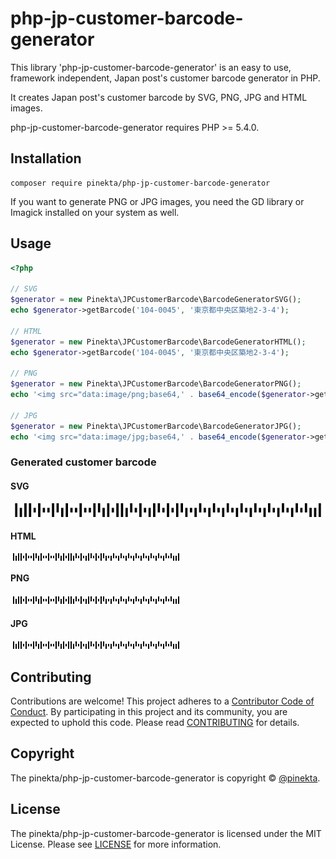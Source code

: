 # php-jp-customer-barcode-generator

<!--
![Build status](https://img.shields.io/circleci/project/github/pinekta/php-jp-customer-barcode-generator.svg)
[![Coverage Status](https://coveralls.io/repos/github/pinekta/php-jp-customer-barcode-generator/badge.svg?branch=master)](https://coveralls.io/github/pinekta/php-jp-customer-barcode-generator?branch=master)
![License](https://img.shields.io/packagist/l/pinekta/php-jp-customer-barcode-generator.svg)
![PHP Version](https://img.shields.io/badge/PHP-%3E%3D5.4-blue.svg)
![Packagist Version](https://img.shields.io/packagist/v/pinekta/php-jp-customer-barcode-generator.svg)
-->


<!--
badge
logo image
-->

This library 'php-jp-customer-barcode-generator' is an easy to use, framework independent, Japan post's customer barcode generator in PHP.

It creates Japan post's customer barcode by SVG, PNG, JPG and HTML images.

php-jp-customer-barcode-generator requires PHP >= 5.4.0.

## Installation

```
composer require pinekta/php-jp-customer-barcode-generator
```

If you want to generate PNG or JPG images, you need the GD library or Imagick installed on your system as well.

## Usage

```php
<?php

// SVG
$generator = new Pinekta\JPCustomerBarcode\BarcodeGeneratorSVG();
echo $generator->getBarcode('104-0045', '東京都中央区築地2-3-4');

// HTML
$generator = new Pinekta\JPCustomerBarcode\BarcodeGeneratorHTML();
echo $generator->getBarcode('104-0045', '東京都中央区築地2-3-4');

// PNG
$generator = new Pinekta\JPCustomerBarcode\BarcodeGeneratorPNG();
echo '<img src="data:image/png;base64,' . base64_encode($generator->getBarcode('104-0045', '東京都中央区築地2-3-4')) . '">');

// JPG
$generator = new Pinekta\JPCustomerBarcode\BarcodeGeneratorJPG();
echo '<img src="data:image/jpg;base64,' . base64_encode($generator->getBarcode('104-0045', '東京都中央区築地2-3-4')) . '">');
```

### Generated customer barcode

#### SVG

![SVG](./sample/sample.svg)

#### HTML

<div style="font-size:0;position:relative;width:274px;height:12px;">
<div style="background-color:black;width:2px;height:12px;position:absolute;left:4px;top:0px;">&nbsp;</div>
<div style="background-color:black;width:2px;height:8px;position:absolute;left:8px;top:4px;">&nbsp;</div>
<div style="background-color:black;width:2px;height:12px;position:absolute;left:12px;top:0px;">&nbsp;</div>
<div style="background-color:black;width:2px;height:12px;position:absolute;left:16px;top:0px;">&nbsp;</div>
<div style="background-color:black;width:2px;height:4px;position:absolute;left:20px;top:4px;">&nbsp;</div>
<div style="background-color:black;width:2px;height:12px;position:absolute;left:24px;top:0px;">&nbsp;</div>
<div style="background-color:black;width:2px;height:4px;position:absolute;left:28px;top:4px;">&nbsp;</div>
<div style="background-color:black;width:2px;height:4px;position:absolute;left:32px;top:4px;">&nbsp;</div>
<div style="background-color:black;width:2px;height:12px;position:absolute;left:36px;top:0px;">&nbsp;</div>
<div style="background-color:black;width:2px;height:8px;position:absolute;left:40px;top:0px;">&nbsp;</div>
<div style="background-color:black;width:2px;height:8px;position:absolute;left:44px;top:4px;">&nbsp;</div>
<div style="background-color:black;width:2px;height:12px;position:absolute;left:48px;top:0px;">&nbsp;</div>
<div style="background-color:black;width:2px;height:4px;position:absolute;left:52px;top:4px;">&nbsp;</div>
<div style="background-color:black;width:2px;height:4px;position:absolute;left:56px;top:4px;">&nbsp;</div>
<div style="background-color:black;width:2px;height:12px;position:absolute;left:60px;top:0px;">&nbsp;</div>
<div style="background-color:black;width:2px;height:4px;position:absolute;left:64px;top:4px;">&nbsp;</div>
<div style="background-color:black;width:2px;height:4px;position:absolute;left:68px;top:4px;">&nbsp;</div>
<div style="background-color:black;width:2px;height:12px;position:absolute;left:72px;top:0px;">&nbsp;</div>
<div style="background-color:black;width:2px;height:8px;position:absolute;left:76px;top:0px;">&nbsp;</div>
<div style="background-color:black;width:2px;height:8px;position:absolute;left:80px;top:4px;">&nbsp;</div>
<div style="background-color:black;width:2px;height:12px;position:absolute;left:84px;top:0px;">&nbsp;</div>
<div style="background-color:black;width:2px;height:4px;position:absolute;left:88px;top:4px;">&nbsp;</div>
<div style="background-color:black;width:2px;height:12px;position:absolute;left:92px;top:0px;">&nbsp;</div>
<div style="background-color:black;width:2px;height:12px;position:absolute;left:96px;top:0px;">&nbsp;</div>
<div style="background-color:black;width:2px;height:8px;position:absolute;left:100px;top:4px;">&nbsp;</div>
<div style="background-color:black;width:2px;height:8px;position:absolute;left:104px;top:0px;">&nbsp;</div>
<div style="background-color:black;width:2px;height:4px;position:absolute;left:108px;top:4px;">&nbsp;</div>
<div style="background-color:black;width:2px;height:12px;position:absolute;left:112px;top:0px;">&nbsp;</div>
<div style="background-color:black;width:2px;height:4px;position:absolute;left:116px;top:4px;">&nbsp;</div>
<div style="background-color:black;width:2px;height:8px;position:absolute;left:120px;top:4px;">&nbsp;</div>
<div style="background-color:black;width:2px;height:12px;position:absolute;left:124px;top:0px;">&nbsp;</div>
<div style="background-color:black;width:2px;height:8px;position:absolute;left:128px;top:0px;">&nbsp;</div>
<div style="background-color:black;width:2px;height:4px;position:absolute;left:132px;top:4px;">&nbsp;</div>
<div style="background-color:black;width:2px;height:12px;position:absolute;left:136px;top:0px;">&nbsp;</div>
<div style="background-color:black;width:2px;height:4px;position:absolute;left:140px;top:4px;">&nbsp;</div>
<div style="background-color:black;width:2px;height:12px;position:absolute;left:144px;top:0px;">&nbsp;</div>
<div style="background-color:black;width:2px;height:8px;position:absolute;left:148px;top:0px;">&nbsp;</div>
<div style="background-color:black;width:2px;height:8px;position:absolute;left:152px;top:4px;">&nbsp;</div>
<div style="background-color:black;width:2px;height:4px;position:absolute;left:156px;top:4px;">&nbsp;</div>
<div style="background-color:black;width:2px;height:8px;position:absolute;left:160px;top:4px;">&nbsp;</div>
<div style="background-color:black;width:2px;height:8px;position:absolute;left:164px;top:0px;">&nbsp;</div>
<div style="background-color:black;width:2px;height:4px;position:absolute;left:168px;top:4px;">&nbsp;</div>
<div style="background-color:black;width:2px;height:8px;position:absolute;left:172px;top:4px;">&nbsp;</div>
<div style="background-color:black;width:2px;height:8px;position:absolute;left:176px;top:0px;">&nbsp;</div>
<div style="background-color:black;width:2px;height:4px;position:absolute;left:180px;top:4px;">&nbsp;</div>
<div style="background-color:black;width:2px;height:8px;position:absolute;left:184px;top:4px;">&nbsp;</div>
<div style="background-color:black;width:2px;height:8px;position:absolute;left:188px;top:0px;">&nbsp;</div>
<div style="background-color:black;width:2px;height:4px;position:absolute;left:192px;top:4px;">&nbsp;</div>
<div style="background-color:black;width:2px;height:8px;position:absolute;left:196px;top:4px;">&nbsp;</div>
<div style="background-color:black;width:2px;height:8px;position:absolute;left:200px;top:0px;">&nbsp;</div>
<div style="background-color:black;width:2px;height:4px;position:absolute;left:204px;top:4px;">&nbsp;</div>
<div style="background-color:black;width:2px;height:8px;position:absolute;left:208px;top:4px;">&nbsp;</div>
<div style="background-color:black;width:2px;height:8px;position:absolute;left:212px;top:0px;">&nbsp;</div>
<div style="background-color:black;width:2px;height:4px;position:absolute;left:216px;top:4px;">&nbsp;</div>
<div style="background-color:black;width:2px;height:8px;position:absolute;left:220px;top:4px;">&nbsp;</div>
<div style="background-color:black;width:2px;height:8px;position:absolute;left:224px;top:0px;">&nbsp;</div>
<div style="background-color:black;width:2px;height:4px;position:absolute;left:228px;top:4px;">&nbsp;</div>
<div style="background-color:black;width:2px;height:8px;position:absolute;left:232px;top:4px;">&nbsp;</div>
<div style="background-color:black;width:2px;height:8px;position:absolute;left:236px;top:0px;">&nbsp;</div>
<div style="background-color:black;width:2px;height:4px;position:absolute;left:240px;top:4px;">&nbsp;</div>
<div style="background-color:black;width:2px;height:8px;position:absolute;left:244px;top:4px;">&nbsp;</div>
<div style="background-color:black;width:2px;height:8px;position:absolute;left:248px;top:0px;">&nbsp;</div>
<div style="background-color:black;width:2px;height:4px;position:absolute;left:252px;top:4px;">&nbsp;</div>
<div style="background-color:black;width:2px;height:8px;position:absolute;left:256px;top:0px;">&nbsp;</div>
<div style="background-color:black;width:2px;height:8px;position:absolute;left:260px;top:4px;">&nbsp;</div>
<div style="background-color:black;width:2px;height:8px;position:absolute;left:264px;top:4px;">&nbsp;</div>
<div style="background-color:black;width:2px;height:12px;position:absolute;left:268px;top:0px;">&nbsp;</div>
</div>

#### PNG

![PNG](./sample/sample.png)

#### JPG

![JPG](./sample/sample.jpg)

<!--
## Documentation

Comming soon...
-->

## Contributing

Contributions are welcome!
This project adheres to a [Contributor Code of Conduct](./CODE_OF_CONDUCT.md). By participating in this project and its community, you are expected to uphold this code.
Please read [CONTRIBUTING](./CONTRIBUTING.md) for details.

## Copyright

The pinekta/php-jp-customer-barcode-generator is copyright © [@pinekta](https://github.com/pinekta).

## License

The pinekta/php-jp-customer-barcode-generator is licensed under the MIT License.
Please see [LICENSE](./LICENSE) for more information.
